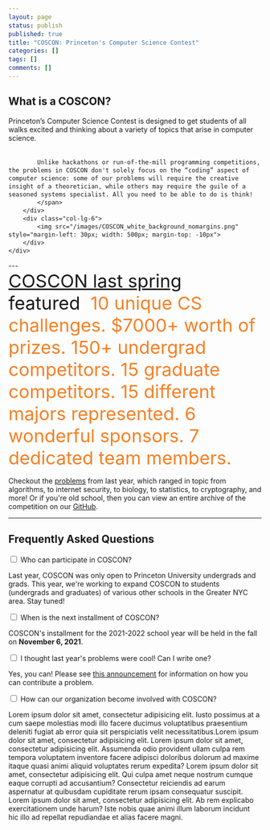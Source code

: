 ```yaml
---
layout: page
status: publish
published: true
title: "COSCON: Princeton's Computer Science Contest"
categories: []
tags: []
comments: []
---
```


## What is a COSCON?
<div class="grid">
    <div class="row">
        <div class="col-lg-6">
            <span class="normal-size no-justify">
            Princeton’s Computer Science Contest is designed to get students of all walks excited and thinking about a variety of topics that arise in computer science.
            <br>
            <br>

            Unlike hackathons or run-of-the-mill programming competitions, the problems in COSCON don't solely focus on the “coding” aspect of computer science: some of our problems will require the creative insight of a theoretician, while others may require the guile of a seasoned systems specialist. All you need to be able to do is think!
            </span>
        </div>
        <div class="col-lg-6">
            <img src="/images/COSCON_white_background_nomargins.png" style="margin-left: 30px; width: 500px; margin-top: -10px">
        </div>
    </div>
</div>
---

<div class="word-rotator" style="padding: 0; margin-bottom: 15px;">
    <span style="font-size: 36px">
      <a href="https://coscon.princeton.edu" target="_blank">COSCON last spring</a> featured&nbsp;
      <span class="rotating-word" style="font-size: 36px">
        <span style="padding-top: 5px; color: #f58025">10 unique CS challenges.</span>
        <span style="padding-top: 5px; color: #f58025">$7000+ worth of prizes.</span>
        <span style="padding-top: 5px; color: #f58025">150+ undergrad competitors.</span>
        <span style="padding-top: 5px; color: #f58025">15 graduate competitors.</span>
        <span style="padding-top: 5px; color: #f58025">15 different majors represented.</span>
        <span style="padding-top: 5px; color: #f58025">6 wonderful sponsors.</span>
        <span style="padding-top: 5px; color: #f58025">7 dedicated team members.</span>
      </span>
    </span>
</div>
Checkout the <a href="https://coscon.princeton.edu/problems" target="_blank">problems</a> from last year, which ranged in topic from algorithms, to internet security, to biology, to statistics, to cryptography, and more! Or if you're old school, then you can view an entire archive of the competition on our <a href="https://github.com/PrincetonACM/COSCON_Spring21_Archive" target="_blank">GitHub</a>.

---

## Frequently Asked Questions

<div class="accordion">

  <!-- Panel 1 -->
  <div>
    <input type="checkbox" name="panel" id="panel-1">
    <label for="panel-1">Who can participate in COSCON?</label>
    <div class="accordion__content accordion__content--small">
      <p class="accordion__body">Last year, COSCON was only open to Princeton University undergrads and grads. This year, we're working to expand COSCON to students (undergrads and graduates) of various other schools in the Greater NYC area. Stay tuned!</p>
    </div>
  </div>

  <!-- Panel 2 -->
  <div>
    <input type="checkbox" name="panel" id="panel-2">
    <label for="panel-2">When is the next installment of COSCON?</label>
    <div class="accordion__content accordion__content--verysmall">
      <p class="accordion__body">COSCON's installment for the 2021-2022 school year will be held in the fall on <strong>November 6, 2021</strong>.</p>
    </div>
  </div>

  <!-- Panel 3 -->
  <div>
    <input type="checkbox" name="panel" id="panel-3">
    <label for="panel-3">I thought last year's problems were cool! Can I write one?</label>
    <div class="accordion__content accordion__content--verysmall">
      <p class="accordion__body">Yes, you can! Please see <a href="/announcements#coscon-writing-1">this announcement</a> for information on how you can contribute a problem.</p>
    </div>
  </div>

  <!-- Panel 4 -->
  <div>
    <input type="checkbox" name="panel" id="panel-4">
    <label for="panel-4">How can our organization become involved with COSCON?</label>
    <div class="accordion__content accordion__content--large">
      <p class="accordion__body">Lorem ipsum dolor sit amet, consectetur adipisicing elit. Iusto possimus at a cum saepe molestias modi illo facere ducimus voluptatibus praesentium deleniti fugiat ab error quia sit perspiciatis velit necessitatibus.Lorem ipsum dolor sit amet, consectetur adipisicing elit. Lorem ipsum dolor sit amet, consectetur adipisicing elit. Assumenda odio provident ullam culpa rem tempora voluptatem inventore facere adipisci doloribus dolorum ad maxime itaque quasi animi aliquid voluptates rerum expedita? Lorem ipsum dolor sit amet, consectetur adipisicing elit. Qui culpa amet neque nostrum cumque eaque corrupti ad accusantium? Consectetur reiciendis ad earum aspernatur at quibusdam cupiditate rerum ipsam consequatur suscipit. Lorem ipsum dolor sit amet, consectetur adipisicing elit. Ab rem explicabo exercitationem unde harum? Iste nobis quae animi illum laborum incidunt hic illo ad repellat repudiandae et alias facere magni.</p>
    </div>
  </div>

</div><!-- .accordion -->


